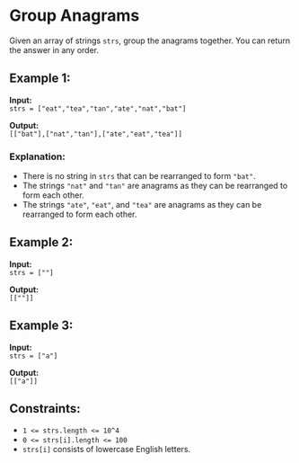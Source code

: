# Group Anagrams

Given an array of strings `strs`, group the anagrams together. You can return the answer in any order.

## Example 1:

**Input:**  
`strs = ["eat","tea","tan","ate","nat","bat"]`

**Output:**  
`[["bat"],["nat","tan"],["ate","eat","tea"]]`

### Explanation:
- There is no string in `strs` that can be rearranged to form `"bat"`.
- The strings `"nat"` and `"tan"` are anagrams as they can be rearranged to form each other.
- The strings `"ate"`, `"eat"`, and `"tea"` are anagrams as they can be rearranged to form each other.

## Example 2:

**Input:**  
`strs = [""]`  

**Output:**  
`[[""]]`

## Example 3:

**Input:**  
`strs = ["a"]`  

**Output:**  
`[["a"]]`

## Constraints:

- `1 <= strs.length <= 10^4`
- `0 <= strs[i].length <= 100`
- `strs[i]` consists of lowercase English letters.
